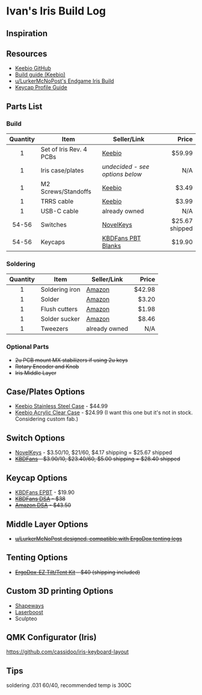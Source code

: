 Ivan's Iris Build Log
==================

Inspiration
-----------

Resources
---------
- [Keebio GitHub](https://github.com/keebio/iris-case)
- [Build guide (Keebio)](https://docs.keeb.io/iris-rev3-build-guide/)
- [u/LurkerMcNoPost's Endgame Iris Build](https://www.reddit.com/r/MechanicalKeyboards/comments/9u3mfu/my_first_build_endgame_iris/)
- [Keycap Profile Guide](https://mechlab.cc/a-guide-to-keycap-profiles/)

Parts List
----------
### Build
| Quantity | Item | Seller/Link | Price |
| :---: | --- | --- | ---: |
| 1 | Set of Iris Rev. 4 PCBs | [Keebio](https://keeb.io/collections/split-keyboard-parts/products/iris-keyboard-split-ergonomic-keyboard?variant=29480467267678) | $59.99 |
| 1 | Iris case/plates | *undecided - see options below* | N/A |
| 1 | M2 Screws/Standoffs | [Keebio](https://keeb.io/products/m2-screws-and-standoffs?variant=47432051590) | $3.49 |
| 1 | TRRS cable | [Keebio](https://keeb.io/products/trrs-cable?variant=50550149190) | $3.99 |
| 1 | USB-C cable | already owned | N/A |
| 54-56 | Switches | [NovelKeys](https://novelkeys.xyz/products/cherry-switches?variant=28058371850333) | $25.67 shipped |
| 54-56 | Keycaps | [KBDFans PBT Blanks](https://kbdfans.com/products/epbt-pbt-blank-ortholinear-keycaps) | $19.90 |

### Soldering
| Quantity | Item | Seller/Link | Price |
| :---: | --- | --- | ---: |
| 1 | Soldering iron | [Amazon](https://www.amazon.com/dp/B01B4FELB8/ref=as_li_ss_tl?_encoding=UTF8&linkCode=ll1&tag=keebio-20&linkId=49e1e9c1eb856bd709ea5f667885190e&language=en_US) | $42.98 |
| 1 | Solder | [Amazon](https://www.amazon.com/Kester-83-4000-0000-SN60PB40-Solder-Diameter/dp/B00068IJNQ/ref=as_li_ss_tl?_encoding=UTF8&linkCode=ll1&tag=keebio-20&linkId=872764431470f06683bf23fad9bd2c15&language=en_US) | $3.20 |
| 1 | Flush cutters | [Amazon](https://www.amazon.com/Pliers-Electrical-Cutters-Cutting-Diagonal/dp/B0188DHO40/ref=as_li_ss_tl?pf_rd_m=ATVPDKIKX0DER&linkCode=ll1&tag=keebio-20&linkId=36bb31bebc9d51e3f1fbc8f701c87638&language=en_US) | $1.98 |
| 1 | Solder sucker | [Amazon](https://www.amazon.com/OMorc-Desoldering-Solder-Sucker-Length/dp/B01I14V4X8/ref=as_li_ss_tl?s=industrial&linkCode=ll1&tag=keebio-20&linkId=1b842ea0c42919ce3a55b4d286ec9651&language=en_US) | $8.46 |
| 1 |Tweezers | already owned | N/A |

### Optional Parts
- ~~2u PCB mount MX stabilizers if using 2u keys~~
- ~~Rotary Encoder and Knob~~
- ~~Iris Middle Layer~~

Case/Plates Options
-------------------
- [Keebio Stainless Steel Case](https://keeb.io/products/iris-keyboard-case-plates?variant=1822271012894) - $44.99
- [Keebio Acrylic Clear Case](https://keeb.io/products/iris-keyboard-case-plates?variant=2991652831262) - $24.99 (I want this one but it's not in stock. Considering custom fab.)

Switch Options
--------------
- [NovelKeys](https://novelkeys.xyz/products/cherry-switches?variant=28058371850333) - $3.50/10, $21/60, $4.17 shipping = $25.67 shipped
- ~~[KBDFans](https://kbdfans.com/products/cherry-mx-swtich?variant=36019543885) - $3.90/10, $23.40/60, $5.00 shipping = $28.40 shipped~~

Keycap Options
--------------
- [KBDFans EPBT](https://kbdfans.com/products/epbt-pbt-blank-ortholinear-keycaps) - $19.90
- ~~[KBDFans DSA](https://kbdfans.com/collections/dsa-profile/products/dsa-pbt-145keys-keycaps-laser-etched-front-printed-legends?variant=3548870639629) - $38~~
- ~~[Amazon DSA](https://www.amazon.com/dp/B07F6FRCW5/ref=twister_B07F6B9HQT?_encoding=UTF8&psc=1) - $43.50~~

Middle Layer Options
--------------------
- ~~[u/LurkerMcNoPost designed, compatible with ErgoDox tenting legs](https://www.thingiverse.com/thing:3196585)~~

Tenting Options
---------------
- ~~[ErgoDox-EZ Tilt/Tent Kit](https://ergodox-ez.com/products/tilt-tent-kit?variant=16101844419) - $40 (shipping included)~~

Custom 3D printing Options
--------------------------
- [Shapeways](https://www.shapeways.com/)
- [Laserboost](https://www.laserboost.com/)
- Sculpteo

QMK Configurator (Iris)
-----------------------
https://github.com/cassidoo/iris-keyboard-layout

Tips
----
soldering .031 60/40, recommended temp is 300C
